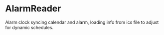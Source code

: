 # AlarmReader
Alarm clock syncing calendar and alarm, loading info from ics file to adjust for dynamic schedules.
